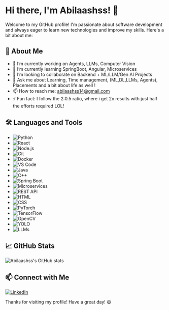 # Hi there, I'm Abilaashss! 👋

Welcome to my GitHub profile! I'm passionate about software development and always eager to learn new technologies and improve my skills. Here's a bit about me:

## 🚀 About Me

- 🔭 I’m currently working on Agents, LLMs, Computer Vision
- 🌱 I’m currently learning SpringBoot, Angular, Microservices
- 👯 I’m looking to collaborate on Backend + ML/LLM/Gen AI Projects
- 💬 Ask me about Learning, Time management, (ML,DL,LLMs, Agents), Placements and a bit about life as well !
- 📫 How to reach me: abilaashss14@gmail.com
- ⚡ Fun fact: I follow the 2:0.5 ratio, where i get 2x results with just half the efforts required LOL!

## 🛠️ Languages and Tools

- ![Python](https://img.shields.io/badge/Python-3776AB?style=for-the-badge&logo=python&logoColor=white)
- ![React](https://img.shields.io/badge/React-20232A?style=for-the-badge&logo=react&logoColor=61DAFB)
- ![Node.js](https://img.shields.io/badge/Node.js-339933?style=for-the-badge&logo=nodedotjs&logoColor=white)
- ![Git](https://img.shields.io/badge/Git-F05032?style=for-the-badge&logo=git&logoColor=white)
- ![Docker](https://img.shields.io/badge/Docker-2496ED?style=for-the-badge&logo=docker&logoColor=white)
- ![VS Code](https://img.shields.io/badge/VS%20Code-007ACC?style=for-the-badge&logo=visual-studio-code&logoColor=white)
- ![Java](https://img.shields.io/badge/Java-007396?style=for-the-badge&logo=java&logoColor=white)
- ![C++](https://img.shields.io/badge/C++-00599C?style=for-the-badge&logo=cplusplus&logoColor=white)
- ![Spring Boot](https://img.shields.io/badge/Spring%20Boot-6DB33F?style=for-the-badge&logo=spring-boot&logoColor=white)
- ![Microservices](https://img.shields.io/badge/Microservices-FF9E0F?style=for-the-badge&logo=microservices&logoColor=white)
- ![REST API](https://img.shields.io/badge/REST%20API-FF6F00?style=for-the-badge&logo=rest&logoColor=white)
- ![HTML](https://img.shields.io/badge/HTML-E34F26?style=for-the-badge&logo=html5&logoColor=white)
- ![CSS](https://img.shields.io/badge/CSS-1572B6?style=for-the-badge&logo=css3&logoColor=white)
- ![PyTorch](https://img.shields.io/badge/PyTorch-EE4C2C?style=for-the-badge&logo=pytorch&logoColor=white)
- ![TensorFlow](https://img.shields.io/badge/TensorFlow-FF6F00?style=for-the-badge&logo=tensorflow&logoColor=white)
- ![OpenCV](https://img.shields.io/badge/OpenCV-5C3EE8?style=for-the-badge&logo=opencv&logoColor=white)
- ![YOLO](https://img.shields.io/badge/YOLO-00FFFF?style=for-the-badge&logo=yolo&logoColor=black)
- ![LLMs](https://img.shields.io/badge/LLMs-00ACE6?style=for-the-badge&logo=language&logoColor=white)

## 📈 GitHub Stats

![Abilaashss's GitHub stats](https://github-readme-stats.vercel.app/api?username=Abilaashss&show_icons=true&theme=radical)

## 📫 Connect with Me

[![LinkedIn](https://img.shields.io/badge/LinkedIn-Abilaashss-blue?style=for-the-badge&logo=linkedin)](https://www.linkedin.com/in/abilaash-s-s-59254724b/)

Thanks for visiting my profile! Have a great day! 😄
